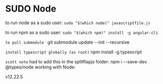 # SUDO Node #

to run node as a sudo user:
`sudo "$(which node)" javascriptfile.js`

to run npm as a sudo user:
`sudo "$(which npm)" install -g angular-cli`

`to pull submodule `
git submodule update --init --recursive

`install typescript globally (as root)`
npm install -g typescript 

`scott note`
had to add this in the splitflapjs folder: npm i --save-dev @types/node
working with Node:

v12.22.5
